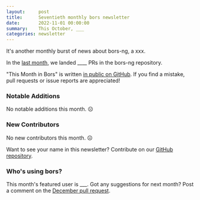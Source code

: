 ```yaml
---
layout:     post
title:      Seventieth monthly bors newsletter
date:       2022-11-01 00:00:00
summary:    This October, ___
categories: newsletter
---
```


It's another monthly burst of news about bors-ng, a xxx.

In the [last month](https://github.com/bors-ng/bors-ng/pulls?q=is%3Apr+is%3Amerged+closed%3A2022-10-01..2022-10-31),
we landed ____ PRs in the bors-ng repository.

"This Month in Bors" is written [in public on GitHub][GitHub for TMiB].
If you find a mistake, pull requests or issue reports are appreciated!

[GitHub for TMiB]: https://github.com/bors-ng/bors-ng.github.io


### Notable Additions

No notable additions this month. ☹️


### New Contributors

No new contributors this month. ☹️

Want to see your name in this newsletter? Contribute on our [GitHub repository](https://github.com/bors-ng/bors-ng).


### Who's using bors?

This month's featured user is ___.
Got any suggestions for next month?
Post a comment on the [December pull request](https://github.com/bors-ng/bors-ng.github.io/pull/___).
